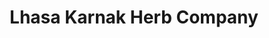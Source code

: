 ---
title: "Lhasa Karnak Herb Company"
url: /berkeley/lhasa-karnak-herb-company/
shop: herbalist
---